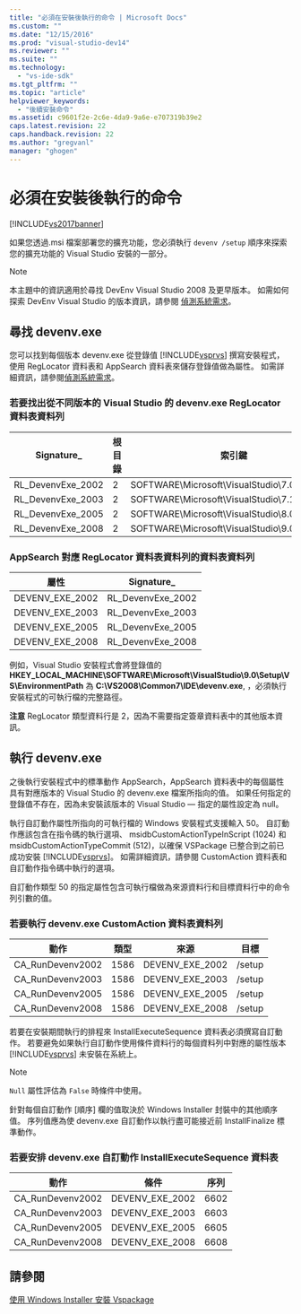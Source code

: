 ```yaml
---
title: "必須在安裝後執行的命令 | Microsoft Docs"
ms.custom: ""
ms.date: "12/15/2016"
ms.prod: "visual-studio-dev14"
ms.reviewer: ""
ms.suite: ""
ms.technology: 
  - "vs-ide-sdk"
ms.tgt_pltfrm: ""
ms.topic: "article"
helpviewer_keywords: 
  - "後續安裝命令"
ms.assetid: c9601f2e-2c6e-4da9-9a6e-e707319b39e2
caps.latest.revision: 22
caps.handback.revision: 22
ms.author: "gregvanl"
manager: "ghogen"
---
```

# 必須在安裝後執行的命令
[!INCLUDE[vs2017banner](../../code-quality/includes/vs2017banner.md)]

如果您透過.msi 檔案部署您的擴充功能，您必須執行 `devenv /setup` 順序來探索您的擴充功能的 Visual Studio 安裝的一部分。  
  
> [!NOTE]
>  本主題中的資訊適用於尋找 DevEnv Visual Studio 2008 及更早版本。 如需如何探索 DevEnv Visual Studio 的版本資訊，請參閱 [偵測系統需求](../../extensibility/internals/detecting-system-requirements.md)。  
  
## 尋找 devenv.exe  
 您可以找到每個版本 devenv.exe 從登錄值 [!INCLUDE[vsprvs](../../code-quality/includes/vsprvs_md.md)] 撰寫安裝程式，使用 RegLocator 資料表和 AppSearch 資料表來儲存登錄值做為屬性。 如需詳細資訊，請參閱[偵測系統需求](../../extensibility/internals/detecting-system-requirements.md)。  
  
### 若要找出從不同版本的 Visual Studio 的 devenv.exe RegLocator 資料表資料列  
  
|Signature\_|根目錄|索引鍵|名稱|類型|  
|-----------------|---------|---------|--------|--------|  
|RL\_DevenvExe\_2002|2|SOFTWARE\\Microsoft\\VisualStudio\\7.0\\Setup\\VS|EnvironmentPath|2|  
|RL\_DevenvExe\_2003|2|SOFTWARE\\Microsoft\\VisualStudio\\7.1\\Setup\\VS|EnvironmentPath|2|  
|RL\_DevenvExe\_2005|2|SOFTWARE\\Microsoft\\VisualStudio\\8.0\\Setup\\VS|EnvironmentPath|2|  
|RL\_DevenvExe\_2008|2|SOFTWARE\\Microsoft\\VisualStudio\\9.0\\Setup\\VS|EnvironmentPath|2|  
  
### AppSearch 對應 RegLocator 資料表資料列的資料表資料列  
  
|屬性|Signature\_|  
|--------|-----------------|  
|DEVENV\_EXE\_2002|RL\_DevenvExe\_2002|  
|DEVENV\_EXE\_2003|RL\_DevenvExe\_2003|  
|DEVENV\_EXE\_2005|RL\_DevenvExe\_2005|  
|DEVENV\_EXE\_2008|RL\_DevenvExe\_2008|  
  
 例如，Visual Studio 安裝程式會將登錄值的 **HKEY\_LOCAL\_MACHINE\\SOFTWARE\\Microsoft\\VisualStudio\\9.0\\Setup\\VS\\EnvironmentPath** 為 **C:\\VS2008\\Common7\\IDE\\devenv.exe**, ，必須執行安裝程式的可執行檔的完整路徑。  
  
 **注意** RegLocator 類型資料行是 2，因為不需要指定簽章資料表中的其他版本資訊。  
  
## 執行 devenv.exe  
 之後執行安裝程式中的標準動作 AppSearch，AppSearch 資料表中的每個屬性具有對應版本的 Visual Studio 的 devenv.exe 檔案所指向的值。 如果任何指定的登錄值不存在，因為未安裝該版本的 Visual Studio — 指定的屬性設定為 null。  
  
 執行自訂動作屬性所指向的可執行檔的 Windows 安裝程式支援輸入 50。 自訂動作應該包含在指令碼的執行選項、 msidbCustomActionTypeInScript \(1024\) 和 msidbCustomActionTypeCommit \(512\)，以確保 VSPackage 已整合到之前已成功安裝 [!INCLUDE[vsprvs](../../code-quality/includes/vsprvs_md.md)]。 如需詳細資訊，請參閱 CustomAction 資料表和自訂動作指令碼中執行的選項。  
  
 自訂動作類型 50 的指定屬性包含可執行檔做為來源資料行和目標資料行中的命令列引數的值。  
  
### 若要執行 devenv.exe CustomAction 資料表資料列  
  
|動作|類型|來源|目標|  
|--------|--------|--------|--------|  
|CA\_RunDevenv2002|1586|DEVENV\_EXE\_2002|\/setup|  
|CA\_RunDevenv2003|1586|DEVENV\_EXE\_2003|\/setup|  
|CA\_RunDevenv2005|1586|DEVENV\_EXE\_2005|\/setup|  
|CA\_RunDevenv2008|1586|DEVENV\_EXE\_2008|\/setup|  
  
 若要在安裝期間執行的排程來 InstallExecuteSequence 資料表必須撰寫自訂動作。 若要避免如果執行自訂動作使用條件資料行的每個資料列中對應的屬性版本 [!INCLUDE[vsprvs](../../code-quality/includes/vsprvs_md.md)] 未安裝在系統上。  
  
> [!NOTE]
>  `Null` 屬性評估為 `False` 時條件中使用。  
  
 針對每個自訂動作 \[順序\] 欄的值取決於 Windows Installer 封裝中的其他順序值。 序列值應為使 devenv.exe 自訂動作以執行盡可能接近前 InstallFinalize 標準動作。  
  
### 若要安排 devenv.exe 自訂動作 InstallExecuteSequence 資料表  
  
|動作|條件|序列|  
|--------|--------|--------|  
|CA\_RunDevenv2002|DEVENV\_EXE\_2002|6602|  
|CA\_RunDevenv2003|DEVENV\_EXE\_2003|6603|  
|CA\_RunDevenv2005|DEVENV\_EXE\_2005|6605|  
|CA\_RunDevenv2008|DEVENV\_EXE\_2008|6608|  
  
## 請參閱  
 [使用 Windows Installer 安裝 Vspackage](../../extensibility/internals/installing-vspackages-with-windows-installer.md)
